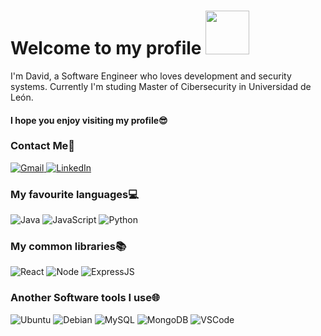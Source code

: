 <h1>Welcome to my profile <img src="https://media3.giphy.com/media/v1.Y2lkPTc5MGI3NjExMmhteHQ0ZG5ianMya2NhbWg5NDl5eXJvYzNrazk2ZG9qcTdrMTVhOSZlcD12MV9pbnRlcm5hbF9naWZfYnlfaWQmY3Q9cw/69bK4OX5RcklWMM69Z/giphy.webp" width = 70></h1>

<p>I'm David, a Software Engineer who loves development and security systems. Currently I'm studing Master of Cibersecurity in Universidad de León.</p>

<h4>I hope you enjoy visiting my profile😎</h4>

<h3>Contact Me📩</h3>
<a href="mailto:dgarcd06@gmail.com">
  <img alt="Gmail" src="https://img.shields.io/badge/Gmail-D14836?logo=gmail&logoColor=white" />
</a>
<a href="https://www.linkedin.com/in/david-garc%C3%ADa-d%C3%ADez-6582b324b/">
  <img alt="LinkedIn" src="https://img.shields.io/badge/linkedin-%230077B5.svg?logo=linkedin&logoColor=white" />
</a>
<h3>My favourite languages💻</h3>
<img alt="Java" src="https://img.shields.io/badge/Java-ED8B00?&logo=openjdk&logoColor=white" />
<img alt="JavaScript" src="https://shields.io/badge/JavaScript-F7DF1E?logo=JavaScript&logoColor=000" />
<img alt="Python" src="https://img.shields.io/badge/python-3670A0?&logo=python&logoColor=ffdd54" />

<h3>My common libraries📚</h3>


<img alt="React" src="https://shields.io/badge/react-black?logo=react">
<img alt="Node" src="https://img.shields.io/badge/Node.js-43853D.svg?logo=node.js&logoColor=white">
<img alt="ExpressJS" src="https://img.shields.io/badge/Express.js-404d59.svg?logoColor=white">

<h3>Another Software tools I use🌐</h3>

<img alt="Ubuntu" src="https://img.shields.io/badge/Ubuntu-E95420?logo=ubuntu&logoColor=white">
<img alt="Debian" src="https://img.shields.io/badge/debian-red?&logo=debian&logoColor=orange&color=darkred">
<img alt="MySQL" src="https://shields.io/badge/MySQL-lightgrey?logo=mysql&style=plastic&logoColor=white&labelColor=blue">
<img alt="MongoDB" src="https://img.shields.io/badge/-MongoDB-13aa52?logo=mongodb&logoColor=white">
<img alt="VSCode" src="https://img.shields.io/badge/Visual%20Studio%20Code-0078d7.svg?logo=visual-studio-code&logoColor=white">
